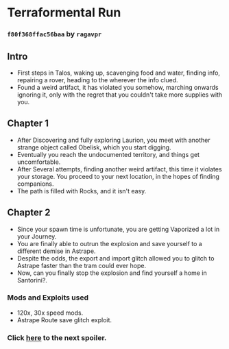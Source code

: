 # Terraformental Run
### `f80f368ffac56baa` by `ragavpr`

## Intro

- First steps in Talos, waking up, scavenging food and water, finding info, repairing a rover, heading to the wherever the info clued.
- Found a weird artifact, it has violated you somehow, marching onwards ignoring it, only with the regret that you couldn't take more supplies with you.

## Chapter 1

- After Discovering and fully exploring Laurion, you meet with another strange object called Obelisk, which you start digging.
- Eventually you reach the undocumented territory, and things get uncomfortable.
- After Several attempts, finding another weird artifact, this time it violates your storage. You proceed to your next location, in the hopes of finding companions.
- The path is filled with Rocks, and it isn't easy.

## Chapter 2

- Since your spawn time is unfortunate, you are getting Vaporized a lot in your Journey.
- You are finally able to outrun the explosion and save yourself to a different demise in Astrape.
- Despite the odds, the export and import glitch allowed you to glitch to Astrape faster than the tram could ever hope.
- Now, can you finally stop the explosion and find yourself a home in Santorini?.

### Mods and Exploits used
- 120x, 30x speed mods.
- Astrape Route save glitch exploit.

### Click [here](https://github.com/ragavpr/terraformental-savebank/tree/2d4a42c8d3c6c9fe) to the next spoiler.